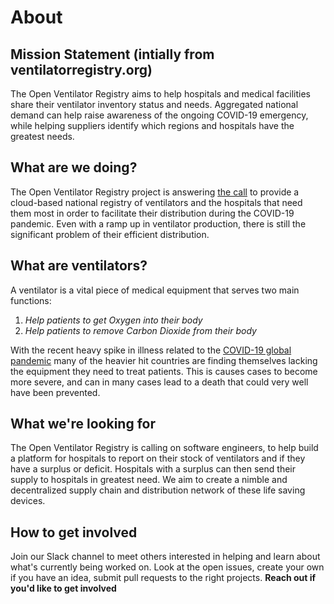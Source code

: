 # About 

## Mission Statement (intially from ventilatorregistry.org)
The Open Ventilator Registry aims to help hospitals and medical facilities share their ventilator inventory status and needs. Aggregated national demand can help raise awareness of the ongoing COVID-19 emergency, while helping suppliers identify which regions and hospitals have the greatest needs.


## What are we doing?
The Open Ventilator Registry project is answering [the call](https://www.nytimes.com/2020/03/22/opinion/health/ventilator-shortage-coronavirus-solution.html) to provide a cloud-based national registry of ventilators and the hospitals that need them most
in order to facilitate their distribution during the COVID-19 pandemic. Even with a ramp up in ventilator production, there is still the significant problem of their efficient distribution.

## What are ventilators?
A ventilator is a vital piece of medical equipment that serves two main functions:
1. _Help patients to get Oxygen into their body_
2. _Help patients to remove Carbon Dioxide from their body_

With the recent heavy spike in illness related to the [COVID-19 global pandemic](https://www.who.int/emergencies/diseases/novel-coronavirus-2019) many of the heavier hit countries are finding themselves lacking the equipment they need to treat patients. This is causes cases to become more severe, and can in many cases lead to a death that could very well have been prevented.

## What we're looking for
The Open Ventilator Registry is calling on software engineers, to help build a platform for hospitals to report on their stock of ventilators and if they have a surplus
or deficit.  Hospitals with a surplus can then send their supply to hospitals in greatest need.  We aim to create a nimble and decentralized supply chain and 
distribution network of these life saving devices.

## How to get involved
Join our Slack channel to meet others interested in helping and learn about what's currently being worked on. Look at the open issues, create your own if you have an idea, submit pull requests to the right projects.
**Reach out if you'd like to get involved**

